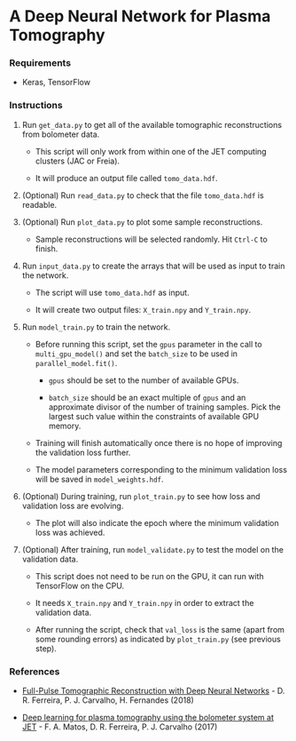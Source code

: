 # A Deep Neural Network for Plasma Tomography


### Requirements

- Keras, TensorFlow


### Instructions

1. Run `get_data.py` to get all of the available tomographic reconstructions from bolometer data.

    - This script will only work from within one of the JET computing clusters (JAC or Freia).

    - It will produce an output file called `tomo_data.hdf`.

2. (Optional) Run `read_data.py` to check that the file `tomo_data.hdf` is readable.

3. (Optional) Run `plot_data.py` to plot some sample reconstructions.

    - Sample reconstructions will be selected randomly. Hit `Ctrl-C` to finish.

4. Run `input_data.py` to create the arrays that will be used as input to train the network.

    - The script will use `tomo_data.hdf` as input.

    - It will create two output files: `X_train.npy` and `Y_train.npy`.

5. Run `model_train.py` to train the network.

    - Before running this script, set the `gpus` parameter in the call to `multi_gpu_model()` and set the `batch_size` to be used in `parallel_model.fit()`.
    
        - `gpus` should be set to the number of available GPUs.
        
        - `batch_size` should be an exact multiple of `gpus` and an approximate divisor of the number of training samples. Pick the largest such value within the constraints of available GPU memory.

    - Training will finish automatically once there is no hope of improving the validation loss further.
    
    - The model parameters corresponding to the minimum validation loss will be saved in `model_weights.hdf`.

6. (Optional) During training, run `plot_train.py` to see how loss and validation loss are evolving.

    - The plot will also indicate the epoch where the minimum validation loss was achieved.
    
7. (Optional) After training, run `model_validate.py` to test the model on the validation data.

    - This script does not need to be run on the GPU, it can run with TensorFlow on the CPU.
    
    - It needs `X_train.npy` and `Y_train.npy` in order to extract the validation data.
    
    - After running the script, check that `val_loss` is the same (apart from some rounding errors) as indicated by `plot_train.py` (see previous step).


### References

- [Full-Pulse Tomographic Reconstruction with Deep Neural Networks](https://arxiv.org/pdf/1802.02242.pdf) - D. R. Ferreira, P. J. Carvalho, H. Fernandes (2018)

- [Deep learning for plasma tomography using the bolometer system at JET](https://arxiv.org/pdf/1701.00322.pdf) - F. A. Matos, D. R. Ferreira, P. J. Carvalho (2017)
